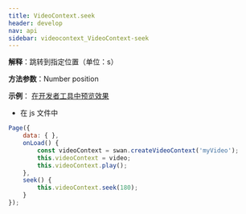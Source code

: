 ```yaml
---
title: VideoContext.seek 
header: develop
nav: api
sidebar: videocontext_VideoContext-seek 
---
```


 
 
**解释**：跳转到指定位置（单位：s）

**方法参数**：Number position


**示例**：
<a href="swanide://fragment/722c7d08ecf8bbf86bb2d76f49e3b9411573478866443" title="在开发者工具中预览效果" target="_self">在开发者工具中预览效果</a>


* 在 js 文件中

```js
Page({
    data: { },
    onLoad() {
        const videoContext = swan.createVideoContext('myVideo');
        this.videoContext = video;
        this.videoContext.play();
    },
    seek() {
        this.videoContext.seek(180);
    }
});
```